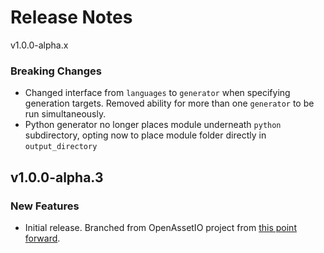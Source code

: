 Release Notes
=============

v1.0.0-alpha.x

### Breaking Changes

- Changed interface from `languages` to `generator` when specifying
  generation targets. Removed ability for more than one `generator` to
  be run simultaneously.
- Python generator no longer places module underneath `python`
  subdirectory, opting now to place module folder directly in
  `output_directory`

v1.0.0-alpha.3
--------------

### New Features

- Initial release. Branched from OpenAssetIO project from
 [this point forward](https://github.com/OpenAssetIO/OpenAssetIO/commit/a5a393178b522121e1afe2fdac4da1f4c81ac9d4).
